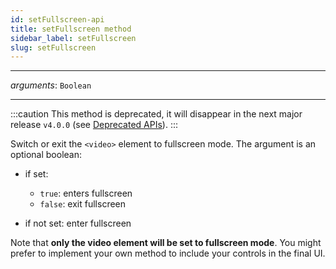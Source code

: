 ```yaml
---
id: setFullscreen-api
title: setFullscreen method
sidebar_label: setFullscreen
slug: setFullscreen
---
```


---

_arguments_: `Boolean`

---

:::caution
This method is deprecated, it will disappear in the next major
release `v4.0.0` (see [Deprecated APIs](../../additional_ressources/deprecated.md)).
:::

Switch or exit the `<video>` element to fullscreen mode. The argument is an
optional boolean:

- if set:

  - `true`: enters fullscreen
  - `false`: exit fullscreen

- if not set: enter fullscreen

Note that **only the video element will be set to fullscreen mode**. You might
prefer to implement your own method to include your controls in the final UI.
